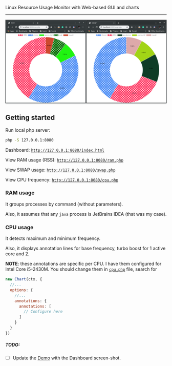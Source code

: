 Linux Resource Usage Monitor with Web-based GUI and charts

---

![Demo](demo.png "Demo")

## Getting started
Run local php server: 
```bash
php -S 127.0.0.1:8080
```

Dashboard: [`http://127.0.0.1:8080/index.html`](http://127.0.0.1:8080/index.html)

View RAM usage (RSS): [`http://127.0.0.1:8080/ram.php`](http://127.0.0.1:8080/ram.php)

View SWAP usage: [`http://127.0.0.1:8080/swap.php`](http://127.0.0.1:8080/swap.php)

View CPU frequency: [`http://127.0.0.1:8080/cpu.php`](http://127.0.0.1:8080/cpu.php)

### RAM usage

It groups processes by command (without parameters).

Also, it assumes that any `java` process is JetBrains IDEA (that was my case).

### CPU usage

It detects maximum and minimum frequency.

Also, it displays annotation lines for base frequency, turbo boost for 1 active core and 2.

**NOTE**: these annotations are specific per CPU. I have them configured for Intel Core i5-2430M. You should change them in [`cpu.php`](./cpu.php) file, search for 
```js
new Chart(ctx, {
  //...
  options: {
    //...
    annotations: {
      annotations: [
        // Configure here
      ]      
    }
  }
})
```

##### TODO:
- [ ] Update the [Demo](./demo.png) with the Dashboard screen-shot. 
